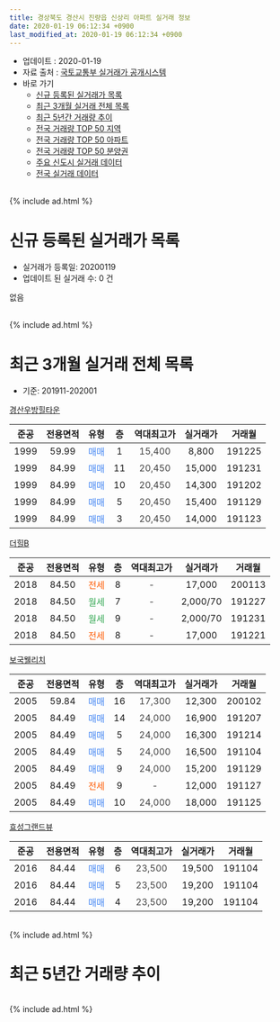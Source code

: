 ```yaml
---
title: 경상북도 경산시 진량읍 신상리 아파트 실거래 정보
date: 2020-01-19 06:12:34 +0900
last_modified_at: 2020-01-19 06:12:34 +0900
---
```


* 업데이트 : 2020-01-19
* 자료 출처 : [국토교통부 실거래가 공개시스템](http://rt.molit.go.kr)
* 바로 가기
    * [신규 등록된 실거래가 목록](#신규-등록된-실거래가-목록)
    * [최근 3개월 실거래 전체 목록](#최근-3개월-실거래-전체-목록)
    * [최근 5년간 거래량 추이](#최근-5년간-거래량-추이)
    * [전국 거래량 TOP 50 지역](https://apt-info.github.io/apt-trade-info/최근-3개월-전국에서-가장-거래가-많이-발생한-지역)
    * [전국 거래량 TOP 50 아파트](https://apt-info.github.io/apt-trade-info/최근-3개월-전국에서-가장-거래가-많이-발생한-아파트)
    * [전국 거래량 TOP 50 분양권](https://apt-info.github.io/apt-trade-info/최근-3개월-전국에서-가장-거래가-많이-발생한-분양권)
    * [주요 신도시 실거래 데이터](https://apt-info.github.io/apt-trade-info/주요-신도시)
    * [전국 실거래 데이터](https://apt-info.github.io/apt-trade-info/전국)
<br>
{% include ad.html %}
<br>

# 신규 등록된 실거래가 목록
* 실거래가 등록일: 20200119
* 업데이트 된 실거래 수: 0 건

없음

<br>
{% include ad.html %}
<br>

# 최근 3개월 실거래 전체 목록
* 기준: 201911-202001


[경산우방힐타운](https://search.naver.com/search.naver?query=%EA%B2%BD%EC%83%81%EB%B6%81%EB%8F%84+%EA%B2%BD%EC%82%B0%EC%8B%9C+%EC%A7%84%EB%9F%89%EC%9D%8D+%EC%8B%A0%EC%83%81%EB%A6%AC+%EA%B2%BD%EC%82%B0%EC%9A%B0%EB%B0%A9%ED%9E%90%ED%83%80%EC%9A%B4)

|준공|전용면적|유형|층|역대최고가|실거래가|거래월|
|:---:|:---:|:---:|:---:|:---:|:---:|:---:|
|1999|59.99|<span style="color:#4285f3">매매</span>|1|<span style="color:#444444">15,400</span>|8,800|191225|
|1999|84.99|<span style="color:#4285f3">매매</span>|11|<span style="color:#444444">20,450</span>|15,000|191231|
|1999|84.99|<span style="color:#4285f3">매매</span>|10|<span style="color:#444444">20,450</span>|14,300|191202|
|1999|84.99|<span style="color:#4285f3">매매</span>|5|<span style="color:#444444">20,450</span>|15,400|191129|
|1999|84.99|<span style="color:#4285f3">매매</span>|3|<span style="color:#444444">20,450</span>|14,000|191123|

[더힐B](https://search.naver.com/search.naver?query=%EA%B2%BD%EC%83%81%EB%B6%81%EB%8F%84+%EA%B2%BD%EC%82%B0%EC%8B%9C+%EC%A7%84%EB%9F%89%EC%9D%8D+%EC%8B%A0%EC%83%81%EB%A6%AC+%EB%8D%94%ED%9E%90B)

|준공|전용면적|유형|층|역대최고가|실거래가|거래월|
|:---:|:---:|:---:|:---:|:---:|:---:|:---:|
|2018|84.50|<span style="color:#ff5a00">전세</span>|8|<span style="color:#444444">-</span>|17,000|200113|
|2018|84.50|<span style="color:#34a853">월세</span>|7|<span style="color:#444444">-</span>|2,000/70|191227|
|2018|84.50|<span style="color:#34a853">월세</span>|9|<span style="color:#444444">-</span>|2,000/70|191231|
|2018|84.50|<span style="color:#ff5a00">전세</span>|8|<span style="color:#444444">-</span>|17,000|191221|

[보국웰리치](https://search.naver.com/search.naver?query=%EA%B2%BD%EC%83%81%EB%B6%81%EB%8F%84+%EA%B2%BD%EC%82%B0%EC%8B%9C+%EC%A7%84%EB%9F%89%EC%9D%8D+%EC%8B%A0%EC%83%81%EB%A6%AC+%EB%B3%B4%EA%B5%AD%EC%9B%B0%EB%A6%AC%EC%B9%98)

|준공|전용면적|유형|층|역대최고가|실거래가|거래월|
|:---:|:---:|:---:|:---:|:---:|:---:|:---:|
|2005|59.84|<span style="color:#4285f3">매매</span>|16|<span style="color:#444444">17,300</span>|12,300|200102|
|2005|84.49|<span style="color:#4285f3">매매</span>|14|<span style="color:#444444">24,000</span>|16,900|191207|
|2005|84.49|<span style="color:#4285f3">매매</span>|5|<span style="color:#444444">24,000</span>|16,300|191214|
|2005|84.49|<span style="color:#4285f3">매매</span>|5|<span style="color:#444444">24,000</span>|16,500|191104|
|2005|84.49|<span style="color:#4285f3">매매</span>|9|<span style="color:#444444">24,000</span>|15,200|191129|
|2005|84.49|<span style="color:#ff5a00">전세</span>|9|<span style="color:#444444">-</span>|12,000|191127|
|2005|84.49|<span style="color:#4285f3">매매</span>|10|<span style="color:#444444">24,000</span>|18,000|191125|

[효성그랜드뷰](https://search.naver.com/search.naver?query=%EA%B2%BD%EC%83%81%EB%B6%81%EB%8F%84+%EA%B2%BD%EC%82%B0%EC%8B%9C+%EC%A7%84%EB%9F%89%EC%9D%8D+%EC%8B%A0%EC%83%81%EB%A6%AC+%ED%9A%A8%EC%84%B1%EA%B7%B8%EB%9E%9C%EB%93%9C%EB%B7%B0)

|준공|전용면적|유형|층|역대최고가|실거래가|거래월|
|:---:|:---:|:---:|:---:|:---:|:---:|:---:|
|2016|84.44|<span style="color:#4285f3">매매</span>|6|<span style="color:#444444">23,500</span>|19,500|191104|
|2016|84.44|<span style="color:#4285f3">매매</span>|5|<span style="color:#444444">23,500</span>|19,200|191104|
|2016|84.44|<span style="color:#4285f3">매매</span>|4|<span style="color:#444444">23,500</span>|19,200|191104|


<br>
{% include ad.html %}
<br>

# 최근 5년간 거래량 추이


<div style="width:100%;">
    <canvas id="deal_progress" height="200"></canvas>
</div>

<script>
new Chart(document.getElementById("deal_progress"), {
    type: 'line',
    data: {
        labels: ['201501','201502','201503','201504','201505','201506','201507','201508','201509','201510','201511','201512','201601','201602','201603','201604','201605','201606','201607','201608','201609','201610','201611','201612','201701','201702','201703','201704','201705','201706','201707','201708','201709','201710','201711','201712','201801','201802','201803','201804','201805','201806','201807','201808','201809','201810','201811','201812','201901','201902','201903','201904','201905','201906','201907','201908','201909','201910','201911','201912','202001'],
        datasets: [{
            label: '매매',
            pointRadius: 1,
            data: [7, 7, 5, 9, 11, 3, 4, 1, 5, 5, 3, 3, 3, 5, 4, 5, 6, 7, 4, 1, 6, 10, 10, 4, 5, 5, 6, 5, 5, 5, 4, 6, 9, 4, 3, 3, 3, 5, 11, 4, 6, 4, 4, 7, 7, 6, 6, 2, 2, 6, 7, 7, 7, 10, 6, 1, 2, 7, 8, 5, 1],
            borderColor: "rgba(255, 201, 14, 1)",
            backgroundColor: "rgba(255, 201, 14, 0.5)",
            fill: false,
            lineTension: 0
        },{
            label: '전월세',
            pointRadius: 1,
            data: [3, 3, 5, 1, 0, 2, 1, 1, 3, 2, 0, 1, 4, 5, 5, 3, 3, 2, 2, 2, 2, 6, 5, 2, 2, 4, 0, 3, 1, 0, 3, 1, 1, 3, 2, 6, 9, 5, 6, 2, 5, 5, 6, 2, 2, 4, 3, 1, 3, 5, 4, 3, 1, 2, 8, 0, 1, 8, 1, 3, 1],
            borderColor: "rgba(0, 141, 185, 1)",
            backgroundColor: "rgba(0, 141, 185, 0.5)",
            fill: false,
            lineTension: 0
        }
        ]
    },
    options: {
        responsive: true,
        title: {
            display: false
        },
        tooltips: {
            mode: 'index',
            intersect: false
        },
        hover: {
            mode: 'nearest',
            intersect: true
        },
        scales: {
            xAxes: [{
                display: true,
                scaleLabel: {
                    display: true,
                    labelString: '년/월'
                }
            }],
            yAxes: [{
                display: true,
                ticks: {
                    suggestedMin: 0,
                },
                scaleLabel: {
                    display: true,
                    labelString: '실거래 수'
                }
            }]
        }
    }
});

</script>


<br>
{% include ad.html %}
<br>

